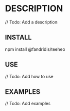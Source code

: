 # DESCRIPTION
// Todo: Add a description

## INSTALL
npm install @fandridis/teeheo

## USE
// Todo: Add how to use

## EXAMPLES
// Todo: Add examples
